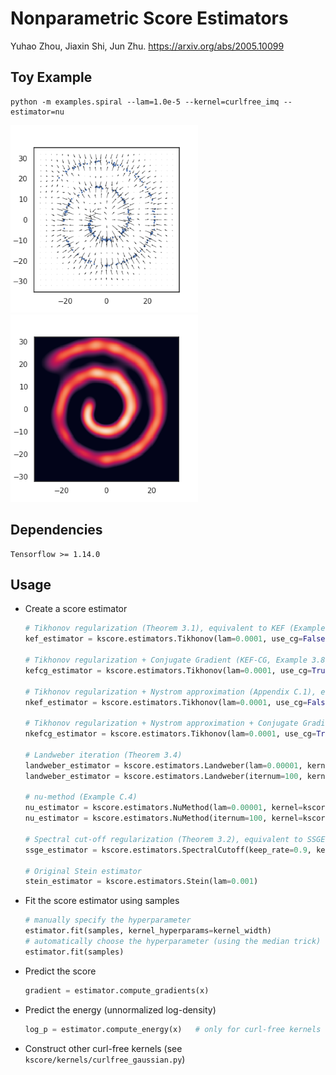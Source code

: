 # Nonparametric Score Estimators

Yuhao Zhou, Jiaxin Shi, Jun Zhu. https://arxiv.org/abs/2005.10099

## Toy Example

```
python -m examples.spiral --lam=1.0e-5 --kernel=curlfree_imq --estimator=nu
```

<img src="spiral-gradient.png" width=300 height=300 /><img src="spiral-density.png" width=300 height=300 />

## Dependencies

```
Tensorflow >= 1.14.0
```

## Usage

* Create a score estimator

  ```python
  # Tikhonov regularization (Theorem 3.1), equivalent to KEF (Example 3.5)
  kef_estimator = kscore.estimators.Tikhonov(lam=0.0001, use_cg=False, kernel=kscore.kernels.CurlFreeIMQ)
  
  # Tikhonov regularization + Conjugate Gradient (KEF-CG, Example 3.8)
  kefcg_estimator = kscore.estimators.Tikhonov(lam=0.0001, use_cg=True, kernel=kscore.kernels.CurlFreeIMQ)
  
  # Tikhonov regularization + Nystrom approximation (Appendix C.1), equivalent to NKEF (Example C.1) using 60% samples
  nkef_estimator = kscore.estimators.Tikhonov(lam=0.0001, use_cg=False, subsample_rate=0.6, kernel=kscore.kernels.CurlFreeIMQ)
  
  # Tikhonov regularization + Nystrom approximation + Conjugate Gradient
  nkefcg_estimator = kscore.estimators.Tikhonov(lam=0.0001, use_cg=True, subsample_rate=0.6, kernel=kscore.kernels.CurlFreeIMQ)
  
  # Landweber iteration (Theorem 3.4)
  landweber_estimator = kscore.estimators.Landweber(lam=0.00001, kernel=kscore.kernels.CurlFreeIMQ)
  landweber_estimator = kscore.estimators.Landweber(iternum=100, kernel=kscore.kernels.CurlFreeIMQ)
  
  # nu-method (Example C.4)
  nu_estimator = kscore.estimators.NuMethod(lam=0.00001, kernel=kscore.kernels.CurlFreeIMQ)
  nu_estimator = kscore.estimators.NuMethod(iternum=100, kernel=kscore.kernels.CurlFreeIMQ)
  
  # Spectral cut-off regularization (Theorem 3.2), equivalent to SSGE (Example 3.6) using 90% eigenvalues
  ssge_estimator = kscore.estimators.SpectralCutoff(keep_rate=0.9, kernel=kscore.kernels.DiagonalIMQ)
  
  # Original Stein estimator
  stein_estimator = kscore.estimators.Stein(lam=0.001)
  ```

* Fit the score estimator using samples

  ```python
  # manually specify the hyperparameter
  estimator.fit(samples, kernel_hyperparams=kernel_width)
  # automatically choose the hyperparameter (using the median trick)
  estimator.fit(samples)
  ```

* Predict the score

  ```python
  gradient = estimator.compute_gradients(x)
  ```

* Predict the energy (unnormalized log-density)

  ```python
  log_p = estimator.compute_energy(x)   # only for curl-free kernels
  ```

* Construct other curl-free kernels (see `kscore/kernels/curlfree_gaussian.py`)

